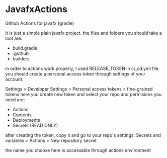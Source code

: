 # JavafxActions
Github Actions for javafx (gradle)

It is just a simple plain javafx project. 
the files and folders you should take a loot are:
- build.gradle
- .guthub
- builders

in order to actions work properly, I used RELEASE_TOKEN in ci_cd.yml file. you should create a personal access token through settings of your account:

Settings > Developer Settings > Personal access tokens > fine-grained tokens 
here you create new token and select your repo and permisions you need are:
- Actions
- Contents
- Deployments
- Secrets (READ ONLY)

after creating the token, copy it and go to your repo's settings:
Secrets and variables > Actions > New repository secret

the name you choose here is accessable through actions environment
